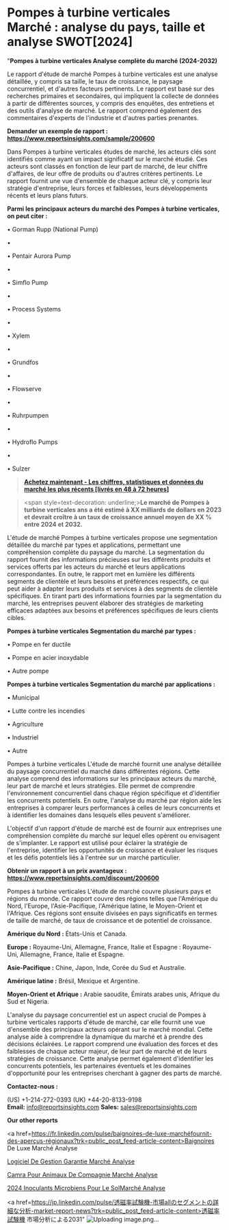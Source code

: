# Pompes à turbine verticales Marché : analyse du pays, taille et analyse SWOT[2024]

"<strong>Pompes à turbine verticales Analyse complète du marché (2024-2032)</strong>

Le rapport d'étude de marché Pompes à turbine verticales est une analyse détaillée, y compris sa taille, le taux de croissance, le paysage concurrentiel, et d'autres facteurs pertinents. Le rapport est basé sur des recherches primaires et secondaires, qui impliquent la collecte de données à partir de différentes sources, y compris des enquêtes, des entretiens et des outils d'analyse de marché. Le rapport comprend également des commentaires d'experts de l'industrie et d'autres parties prenantes.

<strong>Demander un exemple de rapport : </strong><strong><a href=https://www.reportsinsights.com/sample/200600>https://www.reportsinsights.com/sample/200600</a></strong>

Dans Pompes à turbine verticales études de marché, les acteurs clés sont identifiés comme ayant un impact significatif sur le marché étudié. Ces acteurs sont classés en fonction de leur part de marché, de leur chiffre d'affaires, de leur offre de produits ou d'autres critères pertinents. Le rapport fournit une vue d'ensemble de chaque acteur clé, y compris leur stratégie d'entreprise, leurs forces et faiblesses, leurs développements récents et leurs plans futurs.

<strong>Parmi les principaux acteurs du marché des Pompes à turbine verticales, on peut citer :</strong>

• Gorman Rupp (National Pump)

• 

• Pentair Aurora Pump

• 

• Simflo Pump

• 

• Process Systems

• 

• Xylem

• 

• Grundfos

• 

• Flowserve

• 

• Ruhrpumpen

• 

• Hydroflo Pumps

• 

• Sulzer

<blockquote><a href=https://reportsinsights.com/buynow/200600><span style=text-decoration: underline;><strong>Achetez maintenant - Les chiffres, statistiques et données du marché les plus récents [livrés en 48 à 72 heures]</strong></span></a></blockquote>
<blockquote>
<div class=group w-full text-gray-800 dark:text-gray-100 border-b border-black/10 dark:border-gray-900/50 bg-gray-50 dark:bg-[#444654]>
<div class=flex p-4 gap-4 text-base md:gap-6 md:max-w-2xl lg:max-w-xl xl:max-w-3xl md:py-6 lg:px-0 m-auto>
<div class=relative flex flex-col w-[calc(100%-50px)] gap-1 md:gap-3 lg:w-[calc(100%-115px)]>
<div class=flex flex-grow flex-col gap-3>
<div class=min-h-[20px] flex flex-col items-start gap-4 whitespace-pre-wrap break-words>
<div class=result-streaming markdown prose w-full break-words dark:prose-invert light>

<span style=text-decoration: underline;><strong>Le marché de Pompes à turbine verticales ans a été estimé à XX milliards de dollars en 2023 et devrait croître à un taux de croissance annuel moyen de XX % entre 2024 et 2032.</strong></span>

</div>
</div>
</div>
</div>
</div>
</div></blockquote>
L'étude de marché Pompes à turbine verticales propose une segmentation détaillée du marché par types et applications, permettant une compréhension complète du paysage du marché. La segmentation du rapport fournit des informations précieuses sur les différents produits et services offerts par les acteurs du marché et leurs applications correspondantes. En outre, le rapport met en lumière les différents segments de clientèle et leurs besoins et préférences respectifs, ce qui peut aider à adapter leurs produits et services à des segments de clientèle spécifiques. En tirant parti des informations fournies par la segmentation du marché, les entreprises peuvent élaborer des stratégies de marketing efficaces adaptées aux besoins et préférences spécifiques de leurs clients cibles.

<strong>Pompes à turbine verticales Segmentation du marché par types :</strong>

• Pompe en fer ductile

• Pompe en acier inoxydable

• Autre pompe

<strong>Pompes à turbine verticales Segmentation du marché par applications :</strong>

• Municipal

• Lutte contre les incendies

• Agriculture

• Industriel

• Autre

Pompes à turbine verticales L'étude de marché fournit une analyse détaillée du paysage concurrentiel du marché dans différentes régions. Cette analyse comprend des informations sur les principaux acteurs du marché, leur part de marché et leurs stratégies. Elle permet de comprendre l'environnement concurrentiel dans chaque région spécifique et d'identifier les concurrents potentiels. En outre, l'analyse du marché par région aide les entreprises à comparer leurs performances à celles de leurs concurrents et à identifier les domaines dans lesquels elles peuvent s'améliorer.

L'objectif d'un rapport d'étude de marché est de fournir aux entreprises une compréhension complète du marché sur lequel elles opèrent ou envisagent de s'implanter. Le rapport est utilisé pour éclairer la stratégie de l'entreprise, identifier les opportunités de croissance et évaluer les risques et les défis potentiels liés à l'entrée sur un marché particulier.

<strong>Obtenir un rapport à un prix avantageux : <a href=https://www.reportsinsights.com/discount/200600>https://www.reportsinsights.com/discount/200600</a></strong>

Pompes à turbine verticales L'étude de marché couvre plusieurs pays et régions du monde. Ce rapport couvre des régions telles que l'Amérique du Nord, l'Europe, l'Asie-Pacifique, l'Amérique latine, le Moyen-Orient et l'Afrique. Ces régions sont ensuite divisées en pays significatifs en termes de taille de marché, de taux de croissance et de potentiel de croissance.

<strong>Amérique du Nord :</strong> États-Unis et Canada.

<strong>Europe :</strong> Royaume-Uni, Allemagne, France, Italie et Espagne : Royaume-Uni, Allemagne, France, Italie et Espagne.

<strong>Asie-Pacifique :</strong> Chine, Japon, Inde, Corée du Sud et Australie.

<strong>Amérique latine :</strong> Brésil, Mexique et Argentine.

<strong>Moyen-Orient et Afrique :</strong> Arabie saoudite, Émirats arabes unis, Afrique du Sud et Nigeria.

L'analyse du paysage concurrentiel est un aspect crucial de Pompes à turbine verticales rapports d'étude de marché, car elle fournit une vue d'ensemble des principaux acteurs opérant sur le marché mondial. Cette analyse aide à comprendre la dynamique du marché et à prendre des décisions éclairées. Le rapport comprend une évaluation des forces et des faiblesses de chaque acteur majeur, de leur part de marché et de leurs stratégies de croissance. Cette analyse permet également d'identifier les concurrents potentiels, les partenaires éventuels et les domaines d'opportunité pour les entreprises cherchant à gagner des parts de marché.

<strong>Contactez-nous :</strong>

(US) +1-214-272-0393
(UK) +44-20-8133-9198
<strong>Email:</strong> <a>info@reportsinsights.com</a>
<strong>Sales:</strong> <a>sales@reportsinsights.com</a>

<strong>Our other reports</strong>

<a href=https://fr.linkedin.com/pulse/baignoires-de-luxe-marchéfournit-des-aperçus-régionaux?trk=public_post_feed-article-content>Baignoires De Luxe Marché Analyse</a>

<a href=https://www.linkedin.com/pulse/logiciel-de-gestion-garantie-march%C3%A9-rapport-pw0ef/>Logiciel De Gestion Garantie Marché Analyse</a>

<a href=https://www.linkedin.com/pulse/cam%C3%A9ra-pour-animaux-de-compagnie-march%C3%A9-6ujef/>Camra Pour Animaux De Compagnie Marché Analyse</a>

<a href=https://www.linkedin.com/pulse/2024-inoculants-microbiens-pour-le-solmarch%C3%A9-t3rrc/>2024 Inoculants Microbiens Pour Le SolMarché Analyse</a>

<a href=https://jp.linkedin.com/pulse/透磁率試験機-市場allのセグメントの詳細な分析-market-report-news?trk=public_post_feed-article-content>透磁率試験機 市場分析による2031</a>"
![Uploading image.png…]()
